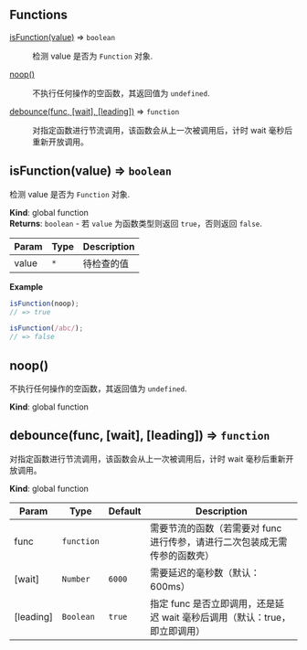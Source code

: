 ## Functions

<dl>
<dt><a href="#isFunction">isFunction(value)</a> ⇒ <code>boolean</code></dt>
<dd><p>检测 value 是否为 <code>Function</code> 对象.</p>
</dd>
<dt><a href="#noop">noop()</a></dt>
<dd><p>不执行任何操作的空函数，其返回值为 <code>undefined</code>.</p>
</dd>
<dt><a href="#debounce">debounce(func, [wait], [leading])</a> ⇒ <code>function</code></dt>
<dd><p>对指定函数进行节流调用，该函数会从上一次被调用后，计时 wait 毫秒后重新开放调用。</p>
</dd>
</dl>

<a name="isFunction"></a>

## isFunction(value) ⇒ <code>boolean</code>
检测 value 是否为 `Function` 对象.

**Kind**: global function  
**Returns**: <code>boolean</code> - 若 `value` 为函数类型则返回 `true`，否则返回 `false`.  

| Param | Type | Description |
| --- | --- | --- |
| value | <code>\*</code> | 待检查的值 |

**Example**  
```js
isFunction(noop);// => trueisFunction(/abc/);// => false
```
<a name="noop"></a>

## noop()
不执行任何操作的空函数，其返回值为 `undefined`.

**Kind**: global function  
<a name="debounce"></a>

## debounce(func, [wait], [leading]) ⇒ <code>function</code>
对指定函数进行节流调用，该函数会从上一次被调用后，计时 wait 毫秒后重新开放调用。

**Kind**: global function  

| Param | Type | Default | Description |
| --- | --- | --- | --- |
| func | <code>function</code> |  | 需要节流的函数（若需要对 func 进行传参，请进行二次包装成无需传参的函数壳） |
| [wait] | <code>Number</code> | <code>6000</code> | 需要延迟的毫秒数（默认：600ms） |
| [leading] | <code>Boolean</code> | <code>true</code> | 指定 func 是否立即调用，还是延迟 wait 毫秒后调用（默认：true，即立即调用） |

